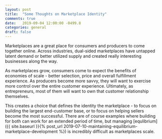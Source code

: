 ```yaml
---
layout: post
title:  "Some Thoughts on Marketplace Identity"
comments: true
date:   2019-09-04 12:00:00 -0499.8
categories: general
draft: false
---
```


Marketplaces are a great place for consumers and producers to come together online. Across industries, dual-sided marketplaces have untapped latent demand or better utilized supply and created really interesting businesses along the way.

As marketplaces grow, consumers come to expect the benefits of economies of scale - better selection, price and overall fulfillment experience. As producers become more savvy, they will want to exercise more control over the entire customer experience. Ultimately, as entrepreneurs, most of them will want to own that customer relationship themselves.

This creates a choice that defines the identity the marketplace - to focus on building the largest end-customer base, or to focus on helping sellers become the most successful. There are of course examples where building for both can work for an extended period of time, but managing [equlibrium]({{ site.baseurl }}{% post_url 2019-07-10-maintaining-equilibrium-marketplace-development %}) is incredibly difficult as marketplaces scale.